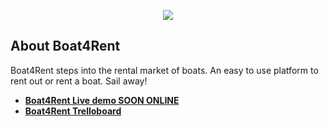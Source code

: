 <p align="center"><img src="https://sailinginparadise.com.au/wp-content/uploads/2017/05/sailing-in-paradise-gold-coast-boat-hire-1.jpg"></p>



## About Boat4Rent

Boat4Rent steps into the rental market of boats. An easy to use platform to rent out or rent a boat. Sail away!


- **[Boat4Rent Live demo SOON ONLINE](boat4rent.vo2c.nl)**
- **[Boat4Rent Trelloboard](https://trello.com/b/xqjS7qHp/boat4rent)**
